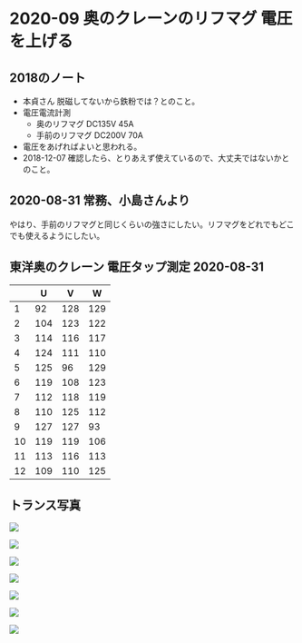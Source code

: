 # 2020-09 奥のクレーンのリフマグ 電圧を上げる

## 2018のノート

- 本貞さん 脱磁してないから鉄粉では？とのこと。
- 電圧電流計測
  - 奥のリフマグ DC135V 45A
  - 手前のリフマグ DC200V 70A
- 電圧をあげればよいと思われる。
- 2018-12-07 確認したら、とりあえず使えているので、大丈夫ではないかとのこと。

## 2020-08-31 常務、小島さんより

やはり、手前のリフマグと同じくらいの強さにしたい。リフマグをどれでもどこでも使えるようにしたい。

## 東洋奥のクレーン 電圧タップ測定 2020-08-31


|  | U | V | W |
|---|---|---|---|
|1  | 92| 128| 129|
|2 | 104| 123| 122|
|3 | 114| 116| 117|
|4 | 124| 111| 110|
|5 | 125|  96| 129|
|6 | 119| 108| 123|
|7 | 112| 118| 119|
|8 | 110| 125| 112|
|9 | 127| 127|  93|
|10| 119| 119| 106|
|11| 113| 116| 113|
|12| 109| 110| 125|

## トランス写真

![](https://dl.dropbox.com/s/6ce2bqntv3ll4xl/tsc-south-crane-magnet1.JPG?dl=0)

![](https://dl.dropbox.com/s/fe5nyyhnim8gi6t/tsc-south-crane-magnet2.JPG?dl=0)

![](https://dl.dropbox.com/s/rtxz3u3yte7odci/tsc-south-crane-magnet3.JPG?dl=0)

![](https://dl.dropbox.com/s/mug8zowgqfugcp2/tsc-south-crane-magnet4.JPG?dl=0)

![](https://dl.dropbox.com/s/0k4ri918wmkm5qr/tsc-south-crane-magnet5.JPG?dl=0)

![](https://dl.dropbox.com/s/olfhrbsdgh68rbr/tsc-south-crane-magnet6.JPG?dl=0)

![](https://dl.dropbox.com/s/rdpdndfg3nd3q58/tsc-south-crane-magnet7.JPG?dl=0)






